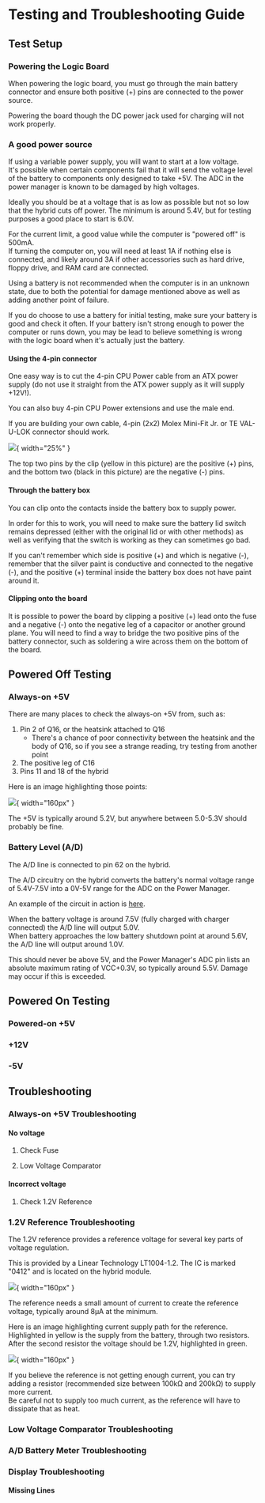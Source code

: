 # Testing and Troubleshooting Guide

## Test Setup

### Powering the Logic Board

When powering the logic board, you must go through the main battery connector and ensure both positive (+) pins are connected to the power source.

Powering the board though the DC power jack used for charging will not work properly.

### A good power source

If using a variable power supply, you will want to start at a low voltage.  
It's possible when certain components fail that it will send the voltage level of the battery to components only designed to take +5V. The ADC in the power manager is known to be damaged by high voltages.

Ideally you should be at a voltage that is as low as possible but not so low that the hybrid cuts off power. The minimum is around 5.4V, but for testing purposes a good place to start is 6.0V.

For the current limit, a good value while the computer is "powered off" is 500mA.  
If turning the computer on, you will need at least 1A if nothing else is connected, and likely around 3A if other accessories such as hard drive, floppy drive, and RAM card are connected.



Using a battery is not recommended when the computer is in an unknown state, due to both the potential for damage mentioned above as well as adding another point of failure.  

If you do choose to use a battery for initial testing, make sure your battery is good and check it often. If your battery isn't strong enough to power the computer or runs down, you may be lead to believe something is wrong with the logic board when it's actually just the battery.

#### Using the 4-pin connector
One easy way is to cut the 4-pin CPU Power cable from an ATX power supply (do not use it straight from the ATX power supply as it will supply +12V!).

You can also buy 4-pin CPU Power extensions and use the male end.

If you are building your own cable, 4-pin (2x2) Molex Mini-Fit Jr. or TE VAL-U-LOK connector should work.

![](media/4pin.jpg){ width="25%" }

The top two pins by the clip (yellow in this picture) are the positive (+) pins, and the bottom two (black in this picture) are the negative (-) pins.

#### Through the battery box
You can clip onto the contacts inside the battery box to supply power.

In order for this to work, you will need to make sure the battery lid switch remains depressed (either with the original lid or with other methods) as well as verifying that the switch is working as they can sometimes go bad.

If you can't remember which side is positive (+) and which is negative (-), remember that the silver paint is conductive and connected to the negative (-), and the positive (+) terminal inside the battery box does not have paint around it.

#### Clipping onto the board

It is possible to power the board by clipping a positive (+) lead onto the fuse and a negative (-) onto the negative leg of a capacitor or another ground plane. You will need to find a way to bridge the two positive pins of the battery connector, such as soldering a wire across them on the bottom of the board.

## Powered Off Testing

### Always-on +5V

There are many places to check the always-on +5V from, such as:

1. Pin 2 of Q16, or the heatsink attached to Q16
    - There's a chance of poor connectivity between the heatsink and the body of Q16, so if you see a strange reading, try testing from another point
1. The positive leg of C16
1. Pins 11 and 18 of the hybrid

Here is an image highlighting those points:

![](media/5VPoints.jpg){ width="160px" }

The +5V is typically around 5.2V, but anywhere between 5.0-5.3V should probably be fine.

### Battery Level (A/D)

The A/D line is connected to pin 62 on the hybrid.

The A/D circuitry on the hybrid converts the battery's normal voltage range of 5.4V-7.5V into a 0V-5V range for the ADC on the Power Manager.

An example of the circuit in action is [here](https://www.falstad.com/circuit/circuitjs.html?ctz=CQAgjCAMB0l3BWcMBMcUHYMGZIA4UA2ATmIxAUgoqoQFMBaMMAKAEMKU8RtDvD8PPiGLgkTJGHjxw0QigQIALL3klsynLPmLi2bErAIShDChTJpLAO4gB3XvyVVHUG3edCnVJUu6QWACcPHz8KARBffxA8JUo4IMi8H2Sk2l8oS3gWACU0igy-WmILKh8qMGgUbEyy6AR3Y1DuIsiwgNtWrtSot06esNbsWL784aVOBxGAtHJcCY0LBUIeBAsJgCE2ABdtukCAT0T51YtF08zeK2Dz8+cXNcywbAwA4PuLj8MViukAgHNInBImAVl92qMPuc1g5HgE8q5QS5hMxSplPBh6rUoPUWLMvOAIoiSpEQFtdvsjrZCJ5XGZkdwUCxhoSQAAxCC0ECY8QQABqAHsADbbNj-OgsIA).

When the battery voltage is around 7.5V (fully charged with charger connected) the A/D line will output 5.0V.  
When battery approaches the low battery shutdown point at around 5.6V, the A/D line will output around 1.0V.

This should never be above 5V, and the Power Manager's ADC pin lists an absolute maximum rating of VCC+0.3V, so typically around 5.5V. Damage may occur if this is exceeded.

## Powered On Testing

### Powered-on +5V

### +12V

### -5V

## Troubleshooting

### Always-on +5V Troubleshooting

#### No voltage

1. Check Fuse

1. Low Voltage Comparator

#### Incorrect voltage

1. Check 1.2V Reference

### 1.2V Reference Troubleshooting

The 1.2V reference provides a reference voltage for several key parts of voltage regulation.

This is provided by a Linear Technology LT1004-1.2. The IC is marked "0412" and is located on the hybrid module.

![](media/LT1004.jpg){ width="160px" }

The reference needs a small amount of current to create the reference voltage, typically around 8µA at the minimum. 

Here is an image highlighting current supply path for the reference. Highlighted in yellow is the supply from the battery, through two resistors. After the second resistor the voltage should be 1.2V, highlighted in green.

![](media/Hybrid1_2VCurrentSupply.jpg){ width="160px" }

If you believe the reference is not getting enough current, you can try adding a resistor (recommended size between 100kΩ and 200kΩ) to supply more current.  
Be careful not to supply too much current, as the reference will have to dissipate that as heat.

### Low Voltage Comparator Troubleshooting

### A/D Battery Meter Troubleshooting

### Display Troubleshooting

#### Missing Lines
